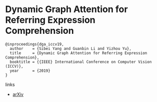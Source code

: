 # Dynamic Graph Attention for Referring Expression Comprehension

```
@inproceedings{dga_iccv19,
  author    = {Sibei Yang and Guanbin Li and Yizhou Yu},
  title     = {Dynamic Graph Attention for Referring Expression Comprehension},
  booktitle = {{IEEE} International Conference on Computer Vision (ICCV)},
  year      = {2019}
}
```

links
- [arXiv](https://arxiv.org/abs/1909.08164)
